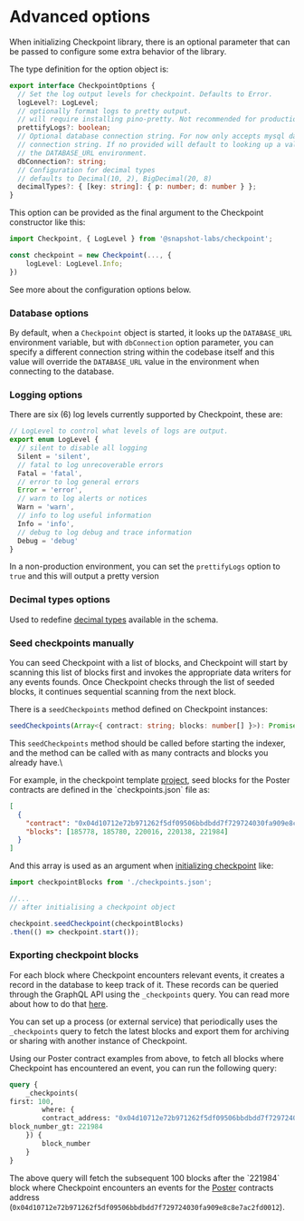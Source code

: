 # Advanced options

When initializing Checkpoint library, there is an optional parameter that can be passed to configure some extra behavior of the library.

The type definition for the option object is:

```typescript
export interface CheckpointOptions {
  // Set the log output levels for checkpoint. Defaults to Error.
  logLevel?: LogLevel;
  // optionally format logs to pretty output.
  // will require installing pino-pretty. Not recommended for production.
  prettifyLogs?: boolean;
  // Optional database connection string. For now only accepts mysql database
  // connection string. If no provided will default to looking up a value in
  // the DATABASE_URL environment.
  dbConnection?: string;
  // Configuration for decimal types
  // defaults to Decimal(10, 2), BigDecimal(20, 8)
  decimalTypes?: { [key: string]: { p: number; d: number } };
}
```

This option can be provided as the final argument to the Checkpoint constructor like this:

```typescript
import Checkpoint, { LogLevel } from '@snapshot-labs/checkpoint';

const checkpoint = new Checkpoint(..., {
    logLevel: LogLevel.Info;
})
```

See more about the configuration options below.

### Database options

By default, when a `Checkpoint` object is started, it looks up the `DATABASE_URL` environment variable, but with `dbConnection` option parameter, you can specify a different connection string within the codebase itself and this value will override the `DATABASE_URL` value in the environment when connecting to the database.

### Logging options

There are six (6) log levels currently supported by Checkpoint, these are:

```typescript
// LogLevel to control what levels of logs are output.
export enum LogLevel {
  // silent to disable all logging
  Silent = 'silent',
  // fatal to log unrecoverable errors
  Fatal = 'fatal',
  // error to log general errors
  Error = 'error',
  // warn to log alerts or notices
  Warn = 'warn',
  // info to log useful information
  Info = 'info',
  // debug to log debug and trace information
  Debug = 'debug'
}
```

In a non-production environment, you can set the `prettifyLogs` option to `true` and this will output a pretty version

### Decimal types options

Used to redefine [decimal types](bigint-and-bigdecimal.md#custom-decimal-types) available in the schema.

### Seed checkpoints manually

You can seed Checkpoint with a list of blocks, and Checkpoint will start by scanning this list of blocks first and invokes the appropriate data writers for any events founds. Once Checkpoint checks through the list of seeded blocks, it continues sequential scanning from the next block.

There is a `seedCheckpoints` method defined on Checkpoint instances:

```typescript
seedCheckpoints(Array<{ contract: string; blocks: number[] }>): Promise<void>
```

This `seedCheckpoints` method should be called before starting the indexer, and the method can be called with as many contracts and blocks you already have.\


For example, in the checkpoint template [project](https://github.com/snapshot-labs/checkpoint-template), seed blocks for the Poster contracts are defined in the \`checkpoints.json\` file as:

```json
[
  {
    "contract": "0x04d10712e72b971262f5df09506bbdbdd7f729724030fa909e8c8e7ac2fd0012",
    "blocks": [185778, 185780, 220016, 220138, 221984]
  }
]
```

And this array is used as an argument when [initializing checkpoint](https://github.com/snapshot-labs/checkpoint-template/blob/master/src/index.ts#L27) like:

```typescript
import checkpointBlocks from './checkpoints.json';

//...
// after initialising a checkpoint object

checkpoint.seedCheckpoint(checkpointBlocks)
.then(() => checkpoint.start());
```

### Exporting checkpoint blocks

For each block where Checkpoint encounters relevant events, it creates a record in the database to keep track of it. These records can be queried through the GraphQL API using the `_checkpoints` query. You can read more about how to do that [here](../core-concepts/internal-data-query.md#2.-\_checkpoint-and-\_checkpoints-query-fields).

You can set up a process (or external service) that periodically uses the `_checkpoints` query to fetch the latest blocks and export them for archiving or sharing with another instance of Checkpoint.

Using our Poster contract examples from above, to fetch all blocks where Checkpoint has encountered an event, you can run the following query:

```graphql
query {
    _checkpoints(
first: 100,
        where: {
        contract_address: "0x04d10712e72b971262f5df09506bbdbdd7f729724030fa909e8c8e7ac2fd0012",
block_number_gt: 221984 
    }) {
        block_number
    }
}
```

The above query will fetch the subsequent 100 blocks after the \`221984\` block where Checkpoint encounters an events for the [Poster](https://github.com/snapshot-labs/starknet-poster) contracts address (`0x04d10712e72b971262f5df09506bbdbdd7f729724030fa909e8c8e7ac2fd0012`).
